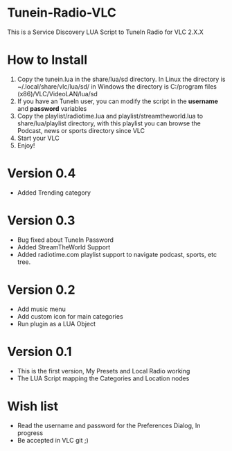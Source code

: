 Tunein-Radio-VLC
================

This is a Service Discovery LUA Script to TuneIn Radio for VLC 2.X.X

How to Install
==============

1. Copy the tunein.lua in the share/lua/sd directory. In Linux the directory is ~/.local/share/vlc/lua/sd/ in Windows the directory is C:/program files (x86)/VLC/VideoLAN/lua/sd 
2. If you have an TuneIn user, you can modify the script in the __username__ and __password__ variables
3. Copy the playlist/radiotime.lua and playlist/streamtheworld.lua to share/lua/playlist directory, with this playlist you can browse the Podcast, news or sports directory since VLC
4. Start your VLC 
5. Enjoy!

Version 0.4
===========
* Added Trending category

Version 0.3
===========
* Bug fixed about TuneIn Password
* Added StreamTheWorld Support
* Added radiotime.com playlist support to navigate podcast, sports, etc tree.

Version 0.2
===========
* Add music menu
* Add custom icon for main categories
* Run plugin as a LUA Object

Version 0.1
===========
* This is the first version, My Presets and Local Radio working
* The LUA Script mapping the Categories and Location nodes

Wish list
=========
* Read the username and password for the Preferences Dialog, In progress
* Be accepted in VLC git ;)
